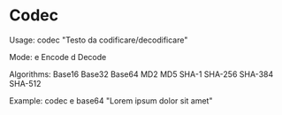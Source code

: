 Codec
=====

Usage: codec <mode> <algorithm> "Testo da codificare/decodificare"

Mode:
    e    Encode
    d    Decode

Algorithms:
    Base16
    Base32
    Base64
    MD2
    MD5
    SHA-1
    SHA-256
    SHA-384
    SHA-512

Example: codec e base64 "Lorem ipsum dolor sit amet"

